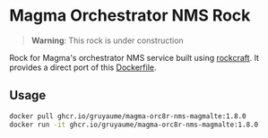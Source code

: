 # Magma Orchestrator NMS Rock

> **Warning**: This rock is under construction

Rock for Magma's orchestrator NMS service built using 
[rockcraft](https://github.com/canonical/rockcraft). It provides a direct port of this 
[Dockerfile](https://github.com/magma/magma/blob/v1.6/nms/app/packages/magmalte/Dockerfile).

## Usage

```bash
docker pull ghcr.io/gruyaume/magma-orc8r-nms-magmalte:1.8.0
docker run -it ghcr.io/gruyaume/magma-orc8r-nms-magmalte:1.8.0
```
